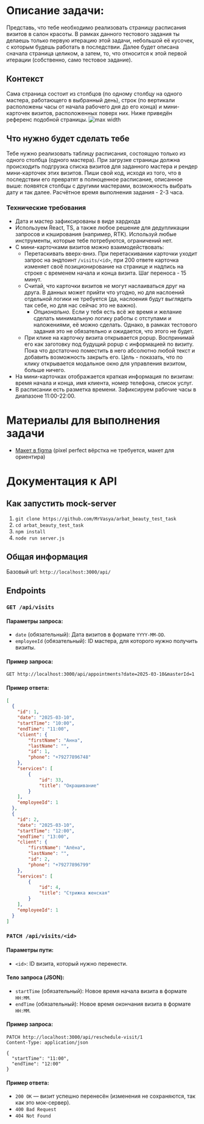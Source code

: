 # Описание задачи:
Представь, что тебе необходимо реализовать страницу расписания визитов в салон красоты. В рамках данного тестового задания ты делаешь только первую итерацию этой задачи, небольшой её кусочек, с которым будешь работать в последствии. Далее будет описана сначала страница целиком, а затем, то, что относится к этой первой итерации (собственно, само тестовое задание).
## Контекст
Сама страница состоит из столбцов (по одному столбцу на одного мастера, работающего в выбранный день), строк (по вертикали расположены часы от начала рабочего дня до его конца) и мини-карточек визитов, расположенных поверх них. Ниже приведён референс подобной страницы.
![max width](https://github.com/user-attachments/assets/51317c5c-b948-4136-8425-dce3dd4e8365)

## Что нужно будет сделать тебе
Тебе нужно реализовать таблицу расписания, состоящую только из одного столбца (одного мастера). При загрузке страницы должна происходить подгрузка списка визитов для заданного мастера и рендер мини-карточек этих визитов. Пиши свой код, исходя из того, что в последствии его превратят в полноценное расписание, описанное выше: появятся столбцы с другими мастерами, возможность выбрать дату и так далее.
Расчётное время выполнения задания - 2-3 часа.
### Технические требования
- Дата и мастер зафиксированы в виде хардкода
- Используем React, TS, а также любое решение для дедупликации запросов и кэширования (например, RTK). Используй любые инструменты, которые тебе потребуются, ограничений нет.
- С мини-карточками визитов можно взаимодействовать:
	- Перетаскивать вверх-вниз. При перетаскивании карточки уходит запрос на эндпоинт `/visits/<id>`, при 200 ответе карточка изменяет своё позиционирование на странице и надпись на строке с временем начала и конца визита. Шаг переноса - 15 минут.
	- Считай, что карточки визитов не могут наслаиваться друг на друга. В данных может прийти что угодно, но для наслоений отдельной логики не требуется (да, наслоения будут выглядеть так себе, но для нас сейчас это не важно).
		- *Опционально.* Если у тебя есть всё же время и желание сделать минимальную логику работы с отступами и наложениями, её можно сделать. Однако, в рамках тестового задания это не обязательно и ожидается, что этого не будет.
	- При клике на карточку визита открывается popup. Воспринимай его как заготовку под будущий popup с информацией по визиту. Пока что достаточно поместить в него абсолютно любой текст и добавить возможность закрыть его. Цель - показать, что по клику открывается модальное окно для управления визитом, больше ничего.
- На мини-карточках отображается краткая информация по визитам: время начала и конца, имя клиента, номер телефона, список услуг.
- В расписании есть разметка времени. Зафиксируем рабочие часы в диапазоне 11:00-22:00.
# Материалы для выполнения задачи
- [Макет в figma](https://www.figma.com/design/x7JEew3yb3cVelAOQIzQYh/Untitled?node-id=1-1875&t=puXwIpODulitpKoO-0) (pixel perfect вёрстка не требуется, макет для ориентира)
# Документация к API
## Как запустить mock-server
1. `git clone https://github.com/MrVasya/arbat_beauty_test_task`
2. `cd arbat_beauty_test_task`
3. `npm install`
4. `node run server.js`
## Общая информация
Базовый url: `http://localhost:3000/api/`
## Endpoints
### `GET /api/visits`
#### Параметры запроса:
- `date` (обязательный): Дата визитов в формате `YYYY-MM-DD`.
- `employeeId` (обязательный): ID мастера, для которого нужно получить визиты.
#### Пример запроса:
```http
GET http://localhost:3000/api/appointments?date=2025-03-10&masterId=1
```
#### Пример ответа:
```json
[
  {
    "id": 1,
    "date": "2025-03-10",
    "startTime": "10:00",
    "endTime": "11:00",
    "client": {
	    "firstName": "Анна",
	    "lastName": "",
	    "id": 1,
	    "phone": "+79277896748"
    },
    "services": [
	    {
		    "id": 33,
		    "title": "Окрашивание"
	    }
    ],
    "employeeId": 1
  },
  {
    "id": 2,
    "date": "2025-03-10",
    "startTime": "12:00",
    "endTime": "13:00",
    "client": {
	    "firstName": "Алёна",
	    "lastName": "",
	    "id": 2,
	    "phone": "+79277896799"
    },
    "services": [
	    {
		    "id": 4,
		    "title": "Стрижка женская"
	    }
    ],
    "employeeId": 1
  }
]

```
### `PATCH /api/visits/<id>`
#### Параметры пути:
- `<id>`: ID визита, который нужно перенести.
#### Тело запроса (JSON):
- `startTime` (обязательный): Новое время начала визита в формате `HH:MM`.
- `endTime` (обязательный): Новое время окончания визита в формате `HH:MM`.
#### Пример запроса:
```http
PATCH http://localhost:3000/api/reschedule-visit/1
Content-Type: application/json

{
  "startTime": "11:00",
  "endTime": "12:00"
}
```
#### Пример ответа:
- `200 OK` — визит успешно перенесён (изменения не сохраняются, так как это мок-сервер).
- `400 Bad Request` 
- `404 Not Found` 
